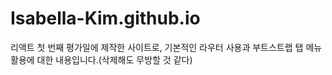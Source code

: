 # Isabella-Kim.github.io
리액트 첫 번째 평가일에 제작한 사이트로, 기본적인 라우터 사용과 부트스트랩 탭 메뉴 활용에 대한 내용입니다.(삭제해도 무방할 것 같다)
